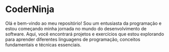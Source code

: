 # CoderNinja
Olá e bem-vindo ao meu repositório! Sou um entusiasta da programação e estou começando minha jornada no mundo do desenvolvimento de software. Aqui, você encontrará projetos e exercícios que estou explorando para aprender diferentes linguagens de programação, conceitos fundamentais e técnicas essenciais.
